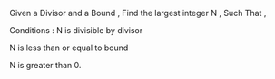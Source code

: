 Given a Divisor and a Bound , Find the largest integer N , Such That ,

Conditions :
N is divisible by divisor

N is less than or equal to bound

N is greater than 0.